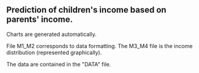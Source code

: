 ## Prediction of children's income based on parents' income.

Charts are generated automatically.

File M1_M2 corresponds to data formatting.
The M3_M4 file is the income distribution (represented graphically).

The data are contained in the "DATA" file.
